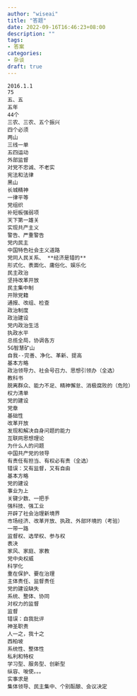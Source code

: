 ```yaml
---
author: "wiseai"
title: "答题"
date: 2022-09-16T16:46:23+08:00
description: ""
tags:
- 答案
categories:
- 杂谈
draft: true
---
```

	2016.1.1
	75
	五、五
	五年
	44个
	三农、三农、五个振兴
	四个必须
	两山
	三线一单
	五四运动
	外部监督
	对党不忠诚、不老实
	宪法和法律
	黑山
	长城精神
	一律平等
	党组织
	补短板强弱项
	天下第一雄关
	实现共产主义
	警告、严重警告
	党内民主
	中国特色社会主义道路
	党同人民关系、 **经济是错的**
	形式化、表面化、庸俗化、娱乐化
	民主政治
	坚持改革开放
	民主集中制
	开除党籍
	通报、改组、检查
	政治制度
	政治建设
	党内政治生活
	执政水平
	总揽全局，协调各方
	5G智慧矿山
	自我--完善、净化、革新、提高
	基本方略
	政治领导力、社会号召力、思想引领办（全选）
	教科书
	脱离群众、能力不足、精神懈怠、消极腐败的（危险）
	权力清单
	党的建设
	党章
	基础性
	改革开放
	发现和解决自身问题的能力
	互联网思想理论
	为什么人的问题
	中国共产党的领导
	有责任有担当、有权必有责（全选）
	错误：又有监督，又有自由
	基本方略
	党的建设
	事业为上
	关键少数、一把手
	强科技、强工业
	开辟了社会治理新境界
	市场经济、改革开放、执政、外部环境的（考验）
	一带一路
	监督权、选举权、参与权
	表决
	家风、家庭、家教
	党中央权威
	科学化
	重在保护、要在治理
	主体责任、监督责任
	党的建设缺失
	系统、整体、协同
	对权力的监督
	监督
	错误：自我批评
	神圣职责
	人一之，我十之
	西柏坡
	系统性、整体性
	私利和特权
	学习型、服务型、创新型
	纵容、唆使。。。
	实事求是
	集体领导、民主集中、个别酝酿、会议决定
